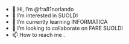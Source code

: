 - 👋 Hi, I’m @fra81norlando
- 👀 I’m interested in SUOLDI
- 🌱 I’m currently learning INFORMATICA
- 💞️ I’m looking to collaborate on FARE SUOLDI
- 📫 How to reach me .


